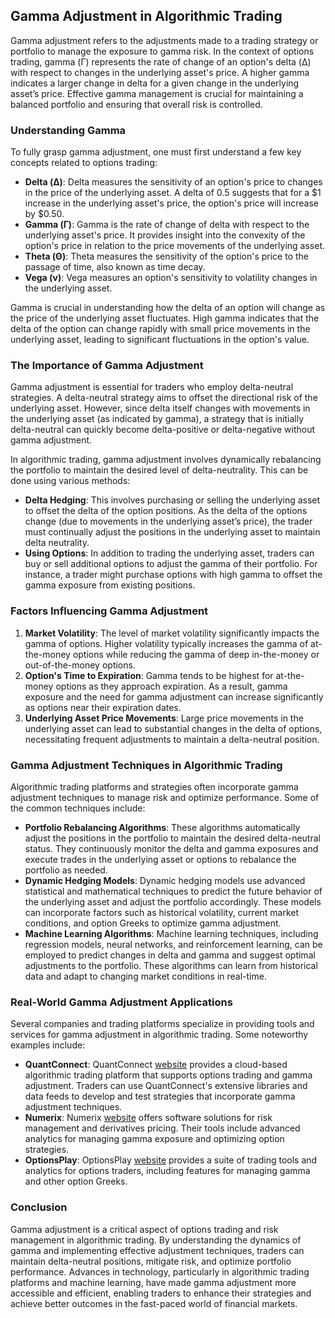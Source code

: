 ## Gamma Adjustment in Algorithmic Trading

Gamma adjustment refers to the adjustments made to a trading strategy or portfolio to manage the exposure to gamma risk. In the context of options trading, gamma (Γ) represents the rate of change of an option's delta (Δ) with respect to changes in the underlying asset's price. A higher gamma indicates a larger change in delta for a given change in the underlying asset’s price. Effective gamma management is crucial for maintaining a balanced portfolio and ensuring that overall risk is controlled.

### Understanding Gamma

To fully grasp gamma adjustment, one must first understand a few key concepts related to options trading:

- **Delta (Δ)**: Delta measures the sensitivity of an option's price to changes in the price of the underlying asset. A delta of 0.5 suggests that for a $1 increase in the underlying asset's price, the option's price will increase by $0.50.
- **Gamma (Γ)**: Gamma is the rate of change of delta with respect to the underlying asset's price. It provides insight into the convexity of the option's price in relation to the price movements of the underlying asset.
- **Theta (Θ)**: Theta measures the sensitivity of the option's price to the passage of time, also known as time decay.
- **Vega (ν)**: Vega measures an option's sensitivity to volatility changes in the underlying asset.

Gamma is crucial in understanding how the delta of an option will change as the price of the underlying asset fluctuates. High gamma indicates that the delta of the option can change rapidly with small price movements in the underlying asset, leading to significant fluctuations in the option's value.

### The Importance of Gamma Adjustment

Gamma adjustment is essential for traders who employ delta-neutral strategies. A delta-neutral strategy aims to offset the directional risk of the underlying asset. However, since delta itself changes with movements in the underlying asset (as indicated by gamma), a strategy that is initially delta-neutral can quickly become delta-positive or delta-negative without gamma adjustment.

In algorithmic trading, gamma adjustment involves dynamically rebalancing the portfolio to maintain the desired level of delta-neutrality. This can be done using various methods:

- **Delta Hedging**: This involves purchasing or selling the underlying asset to offset the delta of the option positions. As the delta of the options change (due to movements in the underlying asset’s price), the trader must continually adjust the positions in the underlying asset to maintain delta neutrality.
- **Using Options**: In addition to trading the underlying asset, traders can buy or sell additional options to adjust the gamma of their portfolio. For instance, a trader might purchase options with high gamma to offset the gamma exposure from existing positions.

### Factors Influencing Gamma Adjustment

1. **Market Volatility**: The level of market volatility significantly impacts the gamma of options. Higher volatility typically increases the gamma of at-the-money options while reducing the gamma of deep in-the-money or out-of-the-money options.
2. **Option's Time to Expiration**: Gamma tends to be highest for at-the-money options as they approach expiration. As a result, gamma exposure and the need for gamma adjustment can increase significantly as options near their expiration dates.
3. **Underlying Asset Price Movements**: Large price movements in the underlying asset can lead to substantial changes in the delta of options, necessitating frequent adjustments to maintain a delta-neutral position.

### Gamma Adjustment Techniques in Algorithmic Trading

Algorithmic trading platforms and strategies often incorporate gamma adjustment techniques to manage risk and optimize performance. Some of the common techniques include:

- **Portfolio Rebalancing Algorithms**: These algorithms automatically adjust the positions in the portfolio to maintain the desired delta-neutral status. They continuously monitor the delta and gamma exposures and execute trades in the underlying asset or options to rebalance the portfolio as needed.
- **Dynamic Hedging Models**: Dynamic hedging models use advanced statistical and mathematical techniques to predict the future behavior of the underlying asset and adjust the portfolio accordingly. These models can incorporate factors such as historical volatility, current market conditions, and option Greeks to optimize gamma adjustment.
- **Machine Learning Algorithms**: Machine learning techniques, including regression models, neural networks, and reinforcement learning, can be employed to predict changes in delta and gamma and suggest optimal adjustments to the portfolio. These algorithms can learn from historical data and adapt to changing market conditions in real-time.

### Real-World Gamma Adjustment Applications

Several companies and trading platforms specialize in providing tools and services for gamma adjustment in algorithmic trading. Some noteworthy examples include:

- **QuantConnect**: QuantConnect [website](https://www.quantconnect.com/) provides a cloud-based algorithmic trading platform that supports options trading and gamma adjustment. Traders can use QuantConnect's extensive libraries and data feeds to develop and test strategies that incorporate gamma adjustment techniques.
- **Numerix**: Numerix [website](https://www.numerix.com/) offers software solutions for risk management and derivatives pricing. Their tools include advanced analytics for managing gamma exposure and optimizing option strategies.
- **OptionsPlay**: OptionsPlay [website](https://www.optionsplay.com/) provides a suite of trading tools and analytics for options traders, including features for managing gamma and other option Greeks.

### Conclusion

Gamma adjustment is a critical aspect of options trading and risk management in algorithmic trading. By understanding the dynamics of gamma and implementing effective adjustment techniques, traders can maintain delta-neutral positions, mitigate risk, and optimize portfolio performance. Advances in technology, particularly in algorithmic trading platforms and machine learning, have made gamma adjustment more accessible and efficient, enabling traders to enhance their strategies and achieve better outcomes in the fast-paced world of financial markets.
